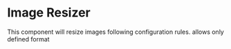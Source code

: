 # Image Resizer

This component will resize images following configuration rules.
allows only defined format
